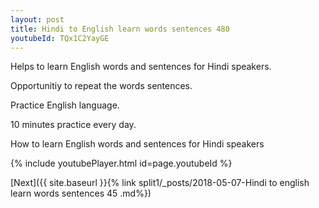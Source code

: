 ```yaml
---
layout: post
title: Hindi to English learn words sentences 480 
youtubeId: TQx1C2YayGE
---
```

 
 
Helps to learn English words and sentences for Hindi speakers.

Opportunitiy to repeat the words sentences. 

Practice English language. 
 
10 minutes practice every day. 
 
How to learn English words and sentences for Hindi speakers 
 
{% include youtubePlayer.html id=page.youtubeId %}
 
 
[Next]({{ site.baseurl }}{% link  split1/_posts/2018-05-07-Hindi to english learn words sentences 45 .md%})
 
